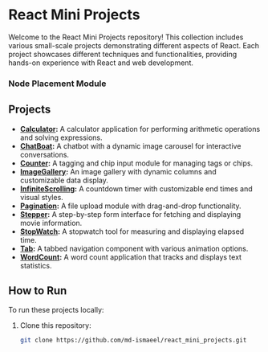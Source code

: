 # React Mini Projects

Welcome to the React Mini Projects repository! This collection includes various small-scale projects demonstrating different aspects of React. Each project showcases different techniques and functionalities, providing hands-on experience with React and web development.

### Node Placement Module

## Projects

- **[Calculator](https://react-mini-projects-tau.vercel.app/):** A calculator application for performing arithmetic operations and solving expressions.
- **[ChatBoat](https://react-mini-projects-chatbot.vercel.app/):** A chatbot with a dynamic image carousel for interactive conversations.
- **[Counter](https://react-mini-projects-counter.vercel.app/):** A tagging and chip input module for managing tags or chips.
- **[ImageGallery](https://66b75a4df0653b28b8f2c385--inspiring-monstera-6dd4cf.netlify.app/):** An image gallery with dynamic columns and customizable data display.
- **[InfiniteScrolling](https://66b75aaaa366a42905aad76a--amazing-travesseiro-05f193.netlify.app/):** A countdown timer with customizable end times and visual styles.
- **[Pagination](https://66b75b1feded4f29b9b33865--effervescent-platypus-3728b2.netlify.app/):** A file upload module with drag-and-drop functionality.
- **[Stepper](https://66b75b66ab6339264b3e0181--radiant-crumble-1017a4.netlify.app/):** A step-by-step form interface for fetching and displaying movie information.
- **[StopWatch](https://66b75bb1e24d8121eb07962e--reliable-frangollo-97ae6e.netlify.app/):** A stopwatch tool for measuring and displaying elapsed time.
- **[Tab](https://66b75bf679ffcb286eae6da5--dapper-frangollo-9b7d96.netlify.app/):** A tabbed navigation component with various animation options.
- **[WordCount](https://66b75c24e24d81228c07953e--statuesque-croissant-86386d.netlify.app/):** A word count application that tracks and displays text statistics.

## How to Run

To run these projects locally:

1. Clone this repository:
   ```bash
   git clone https://github.com/md-ismaeel/react_mini_projects.git
   ```
